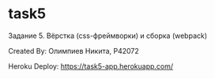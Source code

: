 # task5
Задание 5. Вёрстка (css-фреймворки) и сборка (webpack)

Created By: Олимпиев Никита, P42072

Heroku Deploy: https://task5-app.herokuapp.com/
